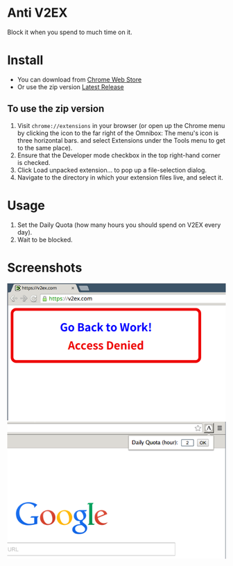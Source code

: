 # Anti V2EX

Block it when you spend to much time on it.

# Install

* You can download from [Chrome Web Store](https://chrome.google.com/webstore/detail/ajbjcielciekohmackgmglohckkibbdl)
* Or use the zip version [Latest Release](https://github.com/VitoVan/A-V2EX/releases/latest)

## To use the zip version

1. Visit ```chrome://extensions``` in your browser (or open up the Chrome menu by clicking the icon to the far right of the Omnibox:  The menu's icon is three horizontal bars. and select Extensions under the Tools menu to get to the same place).
2. Ensure that the Developer mode checkbox in the top right-hand corner is checked.
3. Click Load unpacked extension… to pop up a file-selection dialog.
4. Navigate to the directory in which your extension files live, and select it.

# Usage

1. Set the Daily Quota (how many hours you should spend on V2EX every day).
2. Wait to be blocked.

# Screenshots

![](https://raw.githubusercontent.com/VitoVan/A-V2EX/master/screenshots/access_denied.png)
![](https://raw.githubusercontent.com/VitoVan/A-V2EX/master/screenshots/daily_quota.png)
